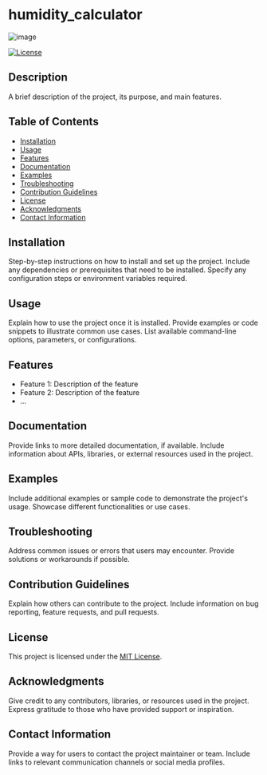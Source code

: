 # humidity_calculator
![image](https://github.com/hackroot9623/humidity_calculator/assets/89597632/1bedafcc-d7d0-4409-84e2-614d3d50a913)

[![License](https://img.shields.io/badge/License-MIT-blue.svg)](https://opensource.org/licenses/MIT)

## Description

A brief description of the project, its purpose, and main features.

## Table of Contents

- [Installation](#installation)
- [Usage](#usage)
- [Features](#features)
- [Documentation](#documentation)
- [Examples](#examples)
- [Troubleshooting](#troubleshooting)
- [Contribution Guidelines](#contribution-guidelines)
- [License](#license)
- [Acknowledgments](#acknowledgments)
- [Contact Information](#contact-information)

## Installation

Step-by-step instructions on how to install and set up the project. Include any dependencies or prerequisites that need to be installed. Specify any configuration steps or environment variables required.

## Usage

Explain how to use the project once it is installed. Provide examples or code snippets to illustrate common use cases. List available command-line options, parameters, or configurations.

## Features

- Feature 1: Description of the feature
- Feature 2: Description of the feature
- ...

## Documentation

Provide links to more detailed documentation, if available. Include information about APIs, libraries, or external resources used in the project.

## Examples

Include additional examples or sample code to demonstrate the project's usage. Showcase different functionalities or use cases.

## Troubleshooting

Address common issues or errors that users may encounter. Provide solutions or workarounds if possible.

## Contribution Guidelines

Explain how others can contribute to the project. Include information on bug reporting, feature requests, and pull requests.

## License

This project is licensed under the [MIT License](https://opensource.org/licenses/MIT).

## Acknowledgments

Give credit to any contributors, libraries, or resources used in the project. Express gratitude to those who have provided support or inspiration.

## Contact Information

Provide a way for users to contact the project maintainer or team. Include links to relevant communication channels or social media profiles.
